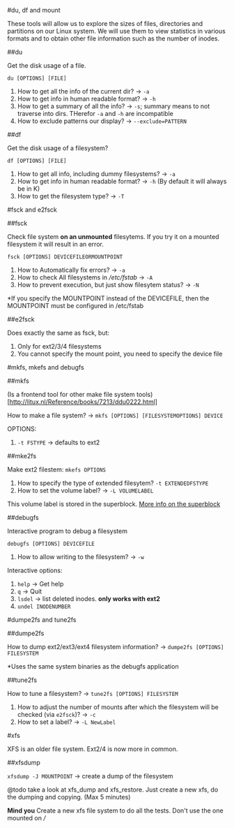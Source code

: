 #du, df and mount

These tools will allow us to explore the sizes of files, directories and partitions on our Linux system. We will use them to view statistics in various formats and to obtain other file information such as the number of inodes.

##du

Get the disk usage of a file.

`du [OPTIONS] [FILE]`

1. How to get all the info of the current dir? -> `-a`
2. How to get info in human readable format? -> `-h`
3. How to get a summary of all the info? -> `-s`; summary means to not traverse into dirs. THerefor `-a` and `-h` are incompatible
4. How to exclude patterns our display? -> `--exclude=PATTERN`

##df

Get the disk usage of a filesystem?

`df [OPTIONS] [FILE]`
1. How to get all info, including dummy filesystems? -> `-a`
2. How to get info in human readable format? -> `-h` (By default it will always be in K)
3. How to get the filesystem type? -> `-T`

#fsck and e2fsck

##fsck

Check file system **on an unmounted** filesytems. If you try it on a mounted filesystem it will result in an error.

`fsck [OPTIONS] DEVICEFILEORMOUNTPOINT`
1. How to Automatically fix errors? -> `-a`
2. How to check All filesystems in */etc/fstab* -> `-A`
3. How to prevent execution, but just show filesytem status? -> `-N`

*If you specify the MOUNTPOINT instead of the DEVICEFILE, then the MOUNTPOINT must be configured in /etc/fstab

##e2fsck

Does exactly the same as fsck, but:

1. Only for ext2/3/4 filesystems
2. You cannot specify the mount point, you need to specify the device file

#mkfs, mkefs and debugfs

##mkfs

(Is a frontend tool for other make file system tools)[http://litux.nl/Reference/books/7213/ddu0222.html]

How to make a file system? -> `mkfs [OPTIONS] [FILESYSTEMOPTIONS] DEVICE`

OPTIONS:

1. `-t FSTYPE` -> defaults to ext2

##mke2fs

Make ext2 filestem: `mkefs OPTIONS`

1. How to specify the type of extended filesytem? `-t EXTENDEDFSTYPE`
2. How to set the volume label? -> `-L VOLUMELABEL`

This volume label is stored in the superblock. [More info on the superblock](https://www.cyberciti.biz/tips/understanding-unixlinux-filesystem-superblock.html)

##debugfs

Interactive program to debug a filesystem

`debugfs [OPTIONS] DEVICEFILE`

1. How to allow writing to the filesystem? -> `-w`

Interactive options:

1. `help` -> Get help
2. `q` -> Quit
3. `lsdel` -> list deleted inodes. **only works with ext2**
4. `undel INODENUMBER`

#dumpe2fs and tune2fs

##dumpe2fs

How to dump ext2/ext3/ext4 filesystem information? -> `dumpe2fs [OPTIONS] FILESYSTEM`

*Uses the same system binaries as the debugfs application

##tune2fs

How to tune a filesystem? -> `tune2fs [OPTIONS] FILESYSTEM`
1. How to adjust the number of mounts after which the filesystem will be checked (via `e2fsck`)? -> `-c`
2. How to set a label? -> `-L NewLabel`

#xfs

XFS is an older file system. Ext2/4 is now more in common.

##xfsdump

`xfsdump -J MOUNTPOINT` -> create a dump of the filesystem

@todo take a look at xfs_dump and xfs_restore. Just create a new xfs, do the dumping and copying. (Max 5 minutes)

**Mind you** Create a new xfs file system to do all the tests. Don't use the one mounted on */*
